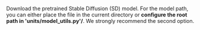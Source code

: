 Download the pretrained Stable Diffusion (SD) model. For the model path, you can either place the file in the current directory or **configure the root path in 'units/model_utils.py'/**. We strongly recommend the second option.
